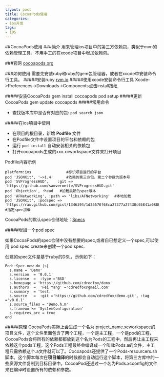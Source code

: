 ```yaml
---
layout: post
title: CocoaPods使用
categories:
- ios开发
tags:
- iOS
---
```


##CocoaPods使用
###简介
用来管理ios项目中的第三方依赖包，类似于mvn的依赖管理工具，不用手工的在xcode项目中增加依赖包。

###官网
[cocoapods.org](http://www.cocoapods.org)

###如何使用
需要先安装ruby和ruby的gem包管理器，或者在xcode中安装命令行工具。
#####安装ruby
[rvm.io](http://rvm.io)
#####使用xcode安装命令行工具
Xcode->Preferences->Downloads->Components点击install按纽

#####安装CocoaPods
    gem install cocoapods
	pod setup
#####更新CocoaPods
    gem update cocoapods
#####常用命令
- 查找版本库中是否有对应的包: `pod search json`

#####在ios项目中使用
- 在项目的根目录，新增 **Podfile** 文件
- 在Podfile文件中设置项目的平台和依赖的包 	
- 运行 `pod install` 自动安装相关的依赖包
- 打开cocoapods生成的xxx.xcworkspace文件来打开项目

Podfile内容示例

	platform:ios                #标识项目运行的平台
    pod 'JSONKit', '~>1.4'      #依赖的第三方包，第二个参数为版本号
    pod 'SVProgressHUD',    :git => 'https://github.com/samvermette/SVProgressHUD.git'   
	pod 'Objection', :head   #加载最新的spec版本
	pod 'AFNetworking', :path => 'libs/AFNetworking'  #本地加载
	pod 'JSONKit', :podspec => 'https://raw.github.com/gist/1346394/1d26570f68ca27377a27430c65841a0880395d72/JSONKit.podspec' #指定spec加载

CocoaPods的默认spec仓储地址：[Specs](https://github.com/CocoaPods/Specs)

#####增加一个pod spec

如果CocoaPods的spec仓储中没有想要的spec,或者自已想定义一个spec,可以使用 pod spec create来创建一个pod spec.

创建的spec文件是基于ruby的DSL，示例如下：

    Pod::Spec.new do |s|
      s.name = 'Demo'
      s.version  = '0.0.1'
      s.license  =  :type ='BSD' 
      s.homepage = 'https://github.com/cdredfox/demo'
      s.authors  =  'Fei Yang' ='cdredfox@gmail.com' 
      s.summary  = 'test.'
      s.source   =  :git ='https://github.com/cdredfox/demo.git', :tag ='v0.0.1' 
      s.source_files = 'Demo.h,m'
      s.framework= 'SystemConfiguration'
      s.requires_arc = true
    end

#####原理
CocoaPods实际上会生成一个名为 project_name.xcworkspace的项目文件，这个文件里面包含了两个工程，一个是主工程，一个是pod的工程，CocoaPods会将所有的依赖都都放到这个名为Pods的工程中，然后再让主工程来依赖这个pods工程，这个Pods工程最终会编译成一个叫libPods.a的文件，主工程只需依赖这个.a文件就可以了。Cocoapods还提供了一个Pods-resourcers.sh脚本，这个脚本每次在**项目编译**的时候都会自动运行这个脚本，将第三方库中的一些资源文件复制到目标目录中。CocoaPod还通过一个名为Pods.xcconfig的文件来在编译时设置所有的依赖和参数。